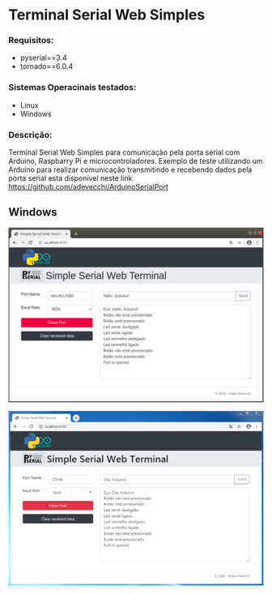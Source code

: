 Terminal Serial Web Simples
===========================

### Requisitos:
* pyserial==3.4
* tornado==6.0.4

### Sistemas Operacinais testados:
* Linux
* Windows

### Descrição:

Terminal Serial Web Simples para comunicação pela porta serial com Arduino, Raspbarry Pi e microcontroladores.
Exemplo de teste utilizando um Arduino para realizar comunicação transmitindo e recebendo dados pela porta serial esta disponível neste link https://github.com/adevecchi/ArduinoSerialPort

Windows
-------
![Tela linux](https://github.com/adevecchi/SimpleSerialWebTerminalPython/blob/master/public/images/terminal-linux.png)

![Tela Windows](https://github.com/adevecchi/SimpleSerialWebTerminalPython/blob/master/public/images/terminal-win.png)